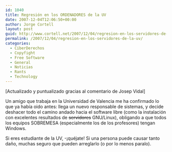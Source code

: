```yaml
---
id: 1040
title: Regresión en los ORDENADORES de la UV
date: 2007-12-04T12:06:50+00:00
author: Jorge Cortell
layout: post
guid: http://www.cortell.net/2007/12/04/regresion-en-los-servidores-de-la-uv/
permalink: /2007/12/04/regresion-en-los-servidores-de-la-uv/
categories:
  - CiberDerechos
  - Copyfight
  - Free Software
  - General
  - Noticias
  - Rants
  - Technology
---
```

[Actualizado y puntualizado gracias al comentario de Josep Vidal]

Un amigo que trabaja en la Universidad de Valencia me ha confirmado lo que ya habí­a oido antes: llega un nuevo responsable de sistemas, y decide deshacer todo el camino andado hacia el software libre (como la instalación con excelentes resultados de <strike>servidores</strike> GNU/Linux), obligando a que todos los equipos SOBREMESA (especialmente los de los profesores) tengan Windows.

Si eres estudiante de la UV, -¡quéjate! Si una persona puede causar tanto daño, muchas seguro que pueden arreglarlo (o por lo menos paralo).